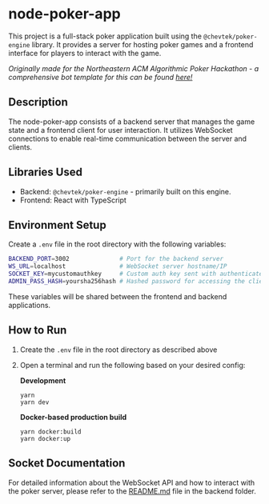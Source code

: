 # node-poker-app

This project is a full-stack poker application built using the `@chevtek/poker-engine` library. It provides a server for hosting poker games and a frontend interface for players to interact with the game.

_Originally made for the Northeastern ACM Algorithmic Poker Hackathon - a comprehensive bot template for this can be found [here!](https://github.com/akala47/acm_pokerbot)_

## Description

The node-poker-app consists of a backend server that manages the game state and a frontend client for user interaction. It utilizes WebSocket connections to enable real-time communication between the server and clients.

## Libraries Used

- Backend: `@chevtek/poker-engine` - primarily built on this engine.
- Frontend: React with TypeScript

## Environment Setup

Create a `.env` file in the root directory with the following variables:

```bash
BACKEND_PORT=3002              # Port for the backend server
WS_URL=localhost               # WebSocket server hostname/IP
SOCKET_KEY=mycustomauthkey     # Custom auth key sent with authenticated socket messages
ADMIN_PASS_HASH=yoursha256hash # Hashed password for accessing the client/GUI
```

These variables will be shared between the frontend and backend applications.

## How to Run

1. Create the `.env` file in the root directory as described above
2. Open a terminal and run the following based on your desired config:

   **Development**
   ```
   yarn
   yarn dev
   ```

   **Docker-based production build**
   ```
   yarn docker:build
   yarn docker:up
   ```

## Socket Documentation

For detailed information about the WebSocket API and how to interact with the poker server, please refer to the [README.md](https://github.com/SpaceRage/node-poker-app/blob/master/backend/README.md) file in the backend folder.
